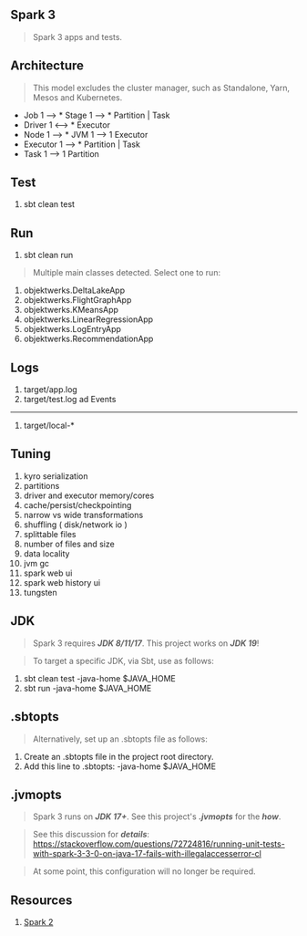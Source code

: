Spark 3
-------
>Spark 3 apps and tests.

Architecture
------------
>This model excludes the cluster manager, such as Standalone, Yarn, Mesos and Kubernetes.
* Job 1 --> * Stage 1 --> * Partition | Task
* Driver 1 <--> * Executor
* Node 1 --> * JVM 1 --> 1 Executor
* Executor 1 --> * Partition | Task
* Task 1 --> 1 Partition

Test
----
1. sbt clean test

Run
---
1. sbt clean run
>Multiple main classes detected. Select one to run:
1. objektwerks.DeltaLakeApp
2. objektwerks.FlightGraphApp
3. objektwerks.KMeansApp
4. objektwerks.LinearRegressionApp
5. objektwerks.LogEntryApp
6. objektwerks.RecommendationApp

Logs
----
1. target/app.log
2. target/test.log
ad
Events
------
1. target/local-*

Tuning
------
1. kyro serialization
2. partitions
3. driver and executor memory/cores
4. cache/persist/checkpointing
5. narrow vs wide transformations
6. shuffling ( disk/network io )
7. splittable files
8. number of files and size
9. data locality
10. jvm gc
11. spark web ui
12. spark web history ui
13. tungsten

JDK
---
>Spark 3 requires ***JDK 8/11/17***. This project works on ***JDK 19***!

>To target a specific JDK, via Sbt, use as follows:

1. sbt clean test -java-home $JAVA_HOME
2. sbt run -java-home $JAVA_HOME

.sbtopts
--------
>Alternatively, set up an .sbtopts file as follows:
1. Create an .sbtopts file in the project root directory.
2. Add this line to .sbtopts: -java-home $JAVA_HOME

.jvmopts
--------
>Spark 3 runs on ***JDK 17+***. See this project's ***.jvmopts*** for the ***how***.

>See this discussion for ***details***: https://stackoverflow.com/questions/72724816/running-unit-tests-with-spark-3-3-0-on-java-17-fails-with-illegalaccesserror-cl

>At some point, this configuration will no longer be required.

Resources
---------
1. [Spark 2](https://github.com/objektwerks/spark)
